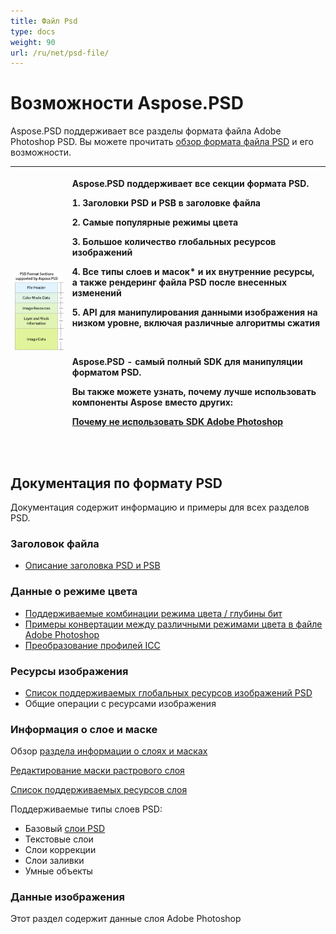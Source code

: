 ```yaml
---
title: Файл Psd
type: docs
weight: 90
url: /ru/net/psd-file/
---
```


# **Возможности Aspose.PSD**
Aspose.PSD поддерживает все разделы формата файла Adobe Photoshop PSD. Вы можете прочитать [обзор формата файла PSD](/ru/psd/net/psd-format-overview/) и его возможности.



|![todo:image_alt_text](psd-file_1.png)|<p>Aspose.PSD поддерживает все секции формата PSD.</p><p>1. Заголовки PSD и PSB в заголовке файла</p><p>2. Самые популярные режимы цвета</p><p>3. Большое количество глобальных ресурсов изображений</p><p>4. Все типы слоев и масок* и их внутренние ресурсы, а также рендеринг файла PSD после внесенных изменений</p><p>5. API для манипулирования данными изображения на низком уровне, включая различные алгоритмы сжатия</p><p> </p><p>Aspose.PSD - самый полный SDK для манипуляции форматом PSD.</p><p>Вы также можете узнать, почему лучше использовать компоненты Aspose вместо других:</p><p>[Почему не использовать SDK Adobe Photoshop](/ru/psd/net/why-not-adobe-photoshop-sdk-html/)</p><p> </p>| 
| :- | :- |
## **Документация по формату PSD**
Документация содержит информацию и примеры для всех разделов PSD.
### **Заголовок файла**
- [Описание заголовка PSD и PSB](/ru/psd/net/psd-and-psb-file-header/)
### **Данные о режиме цвета**
- [Поддерживаемые комбинации режима цвета / глубины бит](/ru/psd/net/supported-combination-of-color-modes-and-bit-depth-in-psd/)
- [Примеры конвертации между различными режимами цвета в файле Adobe Photoshop](/ru/psd/net/psd-convert-between-different-color-modes/)
- [Преобразование профилей ICC](https://docs.aspose.com/display/psdjava/Color+Space+Conversion+for+JPEG+through+ICC+Profiles)
### **Ресурсы изображения**
- [Список поддерживаемых глобальных ресурсов изображений PSD](/ru/psd/net/list-of-the-supported-psd-global-image-resources/)
- Общие операции с ресурсами изображения
### **Информация о слое и маске**
Обзор [раздела информации о слоях и масках](/ru/psd/net/layers-and-mask-information-section-html/)

[Редактирование маски растрового слоя](/ru/psd/net/editing-raster-layer-masks-in-psd-file-via-api/)

[Список поддерживаемых ресурсов слоя](/ru/psd/net/list-of-psd-layer-resources/)

Поддерживаемые типы слоев PSD:

- Базовый [слои PSD](/ru/psd/net/psd-layer/)
- Текстовые слои
- Слои коррекции
- Слои заливки
- Умные объекты
### **Данные изображения**
Этот раздел содержит данные слоя Adobe Photoshop
